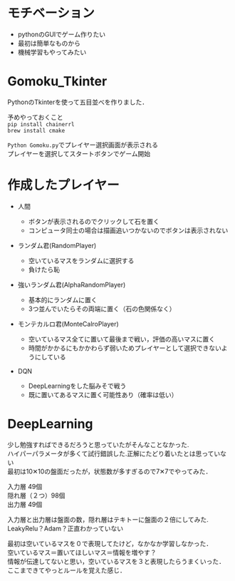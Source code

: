
# モチベーション
- pythonのGUIでゲーム作りたい
- 最初は簡単なものから
- 機械学習もやってみたい

# Gomoku_Tkinter
PythonのTkinterを使って五目並べを作りました．  
  
予めやっておくこと  
`pip install chainerrl`  
`brew install cmake`  
  
`Python Gomoku.py`でプレイヤー選択画面が表示される  
プレイヤーを選択してスタートボタンでゲーム開始

# 作成したプレイヤー
- 人間
	- ボタンが表示されるのでクリックして石を置く
	- コンピュータ同士の場合は描画追いつかないのでボタンは表示されない

- ランダム君(RandomPlayer)
	- 空いているマスをランダムに選択する
	- 負けたら恥  

- 強いランダム君(AlphaRandomPlayer)
	- 基本的にランダムに置く
	- 3つ並んでいたらその両端に置く（石の色関係なく）  

- モンテカルロ君(MonteCalroPlayer)
	- 空いているマス全てに置いて最後まで戦い，評価の高いマスに置く
	- 時間がかかるにもかかわらず弱いためプレイヤーとして選択できないようにしている  

- DQN
	- DeepLearningをした脳みそで戦う
	- 既に置いてあるマスに置く可能性あり（確率は低い）

# DeepLearning
少し勉強すればできるだろうと思っていたがそんなことなかった.  
ハイパーパラメータが多くて試行錯誤した.正解にたどり着いたとは思っていない  
最初は10✕10の盤面だったが，状態数が多すぎるので7✕7でやってみた．  
  

入力層 49個  
隠れ層（２つ）98個  
出力層 49個  

入力層と出力層は盤面の数，隠れ層はテキトーに盤面の２倍にしてみた.  
LeakyRelu？Adam？正直わかっていない  
  
最初は空いているマスを０で表現してたけど，なかなか学習しなかった．  
空いているマス＝置いてほしいマス＝情報を増やす？  
情報が伝達してないと思い，空いているマスを３と表現したらうまくいった．  
ここまできてやっとルールを覚えた感じ．




